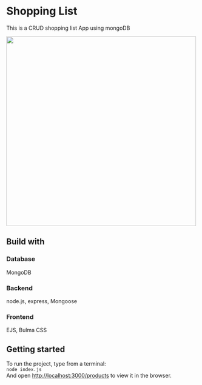 <h1>Shopping List</h1>
<p>This is a CRUD shopping list App using mongoDB</p>
<img src="https://github.com/akaneknh/mongooseExpress/assets/105612200/bcc31024-6d00-47f0-85a4-ad7be693a9c1" style="width:500px">

<h2>Build with</h2>
<h3>Database</h3>
MongoDB
<h3>Backend</h3>
node.js, express, Mongoose
<h3>Frontend</h3>
EJS, Bulma CSS
<h2>Getting started</h2>
To run the project, type from a terminal:<br>
<code>node index.js</code><br>
And open <a href="http://localhost:3000/products">http://localhost:3000/products</a> to view it in the browser.
